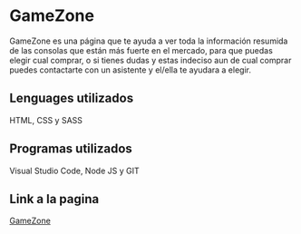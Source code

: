 # GameZone

GameZone es una página que te ayuda a ver toda la información resumida de las consolas que están más fuerte en el mercado, para que puedas elegir cual comprar, o si tienes dudas y estas indeciso aun de cual comprar puedes contactarte con un asistente y el/ella te ayudara a elegir.

## Lenguages utilizados
HTML, CSS y SASS 

## Programas utilizados
Visual Studio Code, Node JS y GIT

## Link a la pagina
[GameZone](https://gamezoneentregacoder.000webhostapp.com/index.html)
